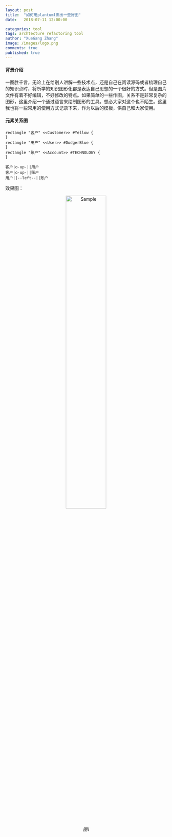 ```yaml
---
layout: post
title:  "如何用plantuml画出一些好图"
date:   2018-07-11 12:00:00

categories: tool
tags: archtecture refactoring tool
author: "XueGang Zhang"
image: /images/logo.png
comments: true
published: true
---
```


#### 背景介绍

一图胜千言，无论上在给别人讲解一些技术点，还是自己在阅读源码或者梳理自己的知识点时，将所学的知识图形化都是表达自己思想的一个很好的方式。但是图片文件有着不好编辑，不好修改的特点。如果简单的一些作图，关系不是非常复杂的图形，这里介绍一个通过语言来绘制图形的工具。想必大家对这个也不陌生。这里我也将一些常用的使用方式记录下来，作为以后的模板，供自己和大家使用。


#### 元素关系图

```plantuml
rectangle "客户" <<Customer>> #Yellow {
}
rectangle "用户" <<User>> #DodgerBlue {
}
rectangle "账户" <<Account>> #TECHNOLOGY {
}

客户|o-up-||用户
客户|o-up-||账户
用户||--left--||账户
```

效果图：
<p align="center">
	<img src="https://uploader.shimo.im/f/KmP9UIZ8qWwcxXwF.png!thumbnail" alt="Sample"  width="50%" height="50%">
	<p align="center">
		<em>图1</em>
	</p>
</p>
